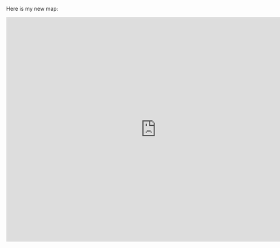 Here is my new map:

<iframe width="800" height="600" frameborder="0" allowfullscreen src="https://arcg.is/1fPa5C"></iframe>

